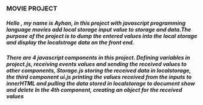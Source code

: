 ### MOVIE PROJECT

##### Hello , my name is Ayhan, in this project with javascript programming language movies add local storage input value to storage and data.The purpose of the project is to dump the entered values into the local storage and display the localstroge data on the front end. 
##### There are 4 javascript components in this project. Defining variables in project.js, receiving events values and sending the received values to other components, Storage.js storing the received data in localstorage, the third component ui.js printing the values received from the inputs to innerHTML and pulling the data stored in localstorage to document show and delete In the 4th component, creating an object for the received values
